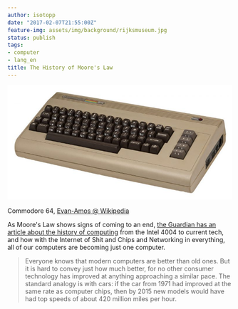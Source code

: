 ```yaml
---
author: isotopp
date: "2017-02-07T21:55:00Z"
feature-img: assets/img/background/rijksmuseum.jpg
status: publish
tags:
- computer
- lang_en
title: The History of Moore's Law
---
```

[![](/uploads/2017/02/Commodore-64-Computer-768x392.jpg)](https://www.theguardian.com/technology/2017/jan/26/vanishing-point-rise-invisible-computer)

Commodore 64, [Evan-Amos @ Wikipedia](https://en.wikipedia.org/wiki/Commodore_64#/media/File:Commodore-64-Computer.jpg)

As Moore's Law shows signs of coming to an end, 
[the Guardian has an article about the history of computing](https://www.theguardian.com/technology/2017/jan/26/vanishing-point-rise-invisible-computer)
from the Intel 4004 to current tech, and how with the Internet of Shit and
Chips and Networking in everything, all of our computers are becoming just
one computer.

> Everyone knows that modern computers are better than old ones. But it is
> hard to convey just how much better, for no other consumer technology has
> improved at anything approaching a similar pace. The standard analogy is
> with cars: if the car from 1971 had improved at the same rate as computer
> chips, then by 2015 new models would have had top speeds of about 420
> million miles per hour.
